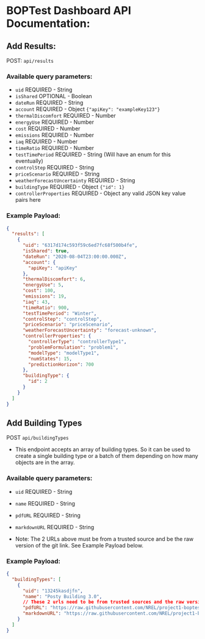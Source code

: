 # BOPTest Dashboard API Documentation:

## Add Results:

POST: `api/results`

### Available query parameters:

- `uid` REQUIRED - String
- `isShared` OPTIONAL - Boolean
- `dateRun` REQUIRED - String
- `account` REQUIRED - Object `{"apiKey": "exampleKey123"}`
- `thermalDiscomfort` REQUIRED - Number
- `energyUse` REQUIRED - Number
- `cost` REQUIRED - Number
- `emissions` REQUIRED - Number
- `iaq` REQUIRED - Number
- `timeRatio` REQUIRED - Number
- `testTimePeriod` REQUIRED - String (Will have an enum for this eventually)
- `controlStep` REQUIRED - String
- `priceScenario` REQUIRED - String
- `weatherForecastUncertainty` REQUIRED - String
- `buildingType` REQUIRED - Object `{"id": 1}`
- `controllerProperties` REQUIRED - Object any valid JSON key value pairs here

### Example Payload:

```json
{
  "results": [
    {
      "uid": "6317d174c593f59c6ed7fc68f500b4fe",
      "isShared": true,
      "dateRun": "2020-08-04T23:00:00.000Z",
      "account": {
        "apiKey": "apiKey"
      },
      "thermalDiscomfort": 6,
      "energyUse": 5,
      "cost": 100,
      "emissions": 19,
      "iaq": 43,
      "timeRatio": 900,
      "testTimePeriod": "Winter",
      "controlStep": "controlStep",
      "priceScenario": "priceScenario",
      "weatherForecastUncertainty": "forecast-unknown",
      "controllerProperties": {
        "controllerType": "controllerType1",
        "problemFormulation": "problem1",
        "modelType": "modelType1",
        "numStates": 15,
        "predictionHorizon": 700
      },
      "buildingType": {
        "id": 2
      }
    }
  ]
}
```

## Add Building Types

POST `api/buildingTypes`

- This endpoint accepts an array of building types. So it can be used to create a single building type or a batch of them depending on how many objects are in the array.

### Available query parameters:

- `uid` REQUIRED - String
- `name` REQUIRED - String
- `pdfURL` REQUIRED - String
- `markdownURL` REQUIRED - String

- Note: The 2 URLs above must be from a trusted source and be the raw version of the git link. See Example Payload below.

### Example Payload:

```json
{
  "buildingTypes": [
    {
      "uid": "13245kasdjfn",
      "name": "Posty Building 3.0",
      // These 2 urls need to be from trusted sources and the raw version of the git link
      "pdfURL": "https://raw.githubusercontent.com/NREL/project1-boptest/master/someFile.pdf",
      "markdownURL": "https://raw.githubusercontent.com/NREL/project1-boptest/master/README.md"
    }
  ]
}
```
